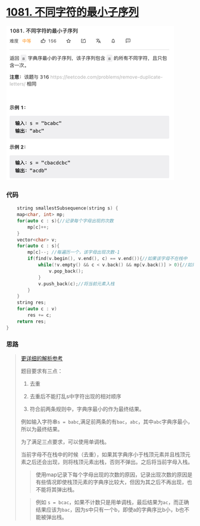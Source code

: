 # [1081. 不同字符的最小子序列](https://leetcode.cn/problems/smallest-subsequence-of-distinct-characters/)

<img src="https://raw.githubusercontent.com/damenshi/myImage/main/img/image-20220704165705494.png" alt="image-20220704165705494" style="zoom:50%;" />

### 代码
```c++
	string smallestSubsequence(string s) {
    map<char, int> mp;
    for(auto c : s){//记录每个字母出现的次数
        mp[c]++;
    }   
    vector<char> v;
    for(auto c : s){
        mp[c]--; //每遍历一个，该字母出现次数-1
        if(find(v.begin(), v.end(), c) == v.end()){//如果该字母不在栈中
            while(!v.empty() && c < v.back() && mp[v.back()] > 0){//如果c的字典序小于栈顶元素并且之后还会出现，则将栈顶元素弹出栈，否则不弹出。
                v.pop_back();
            }
            v.push_back(c);//将当前元素入栈
        }        
    }
    string res;
    for(auto c : v)
        res += c;
    return res;
}
```

### 思路
>[更详细的解析参考](https://leetcode.cn/problems/remove-duplicate-letters/solution/you-qian-ru-shen-dan-diao-zhan-si-lu-qu-chu-zhong-/)
>
>题目要求有三点：
>
>1. 去重
>
>2. 去重后不能打乱s中字符出现的相对顺序
>
>3. 符合前两条规则中，字典序最小的作为最终结果。
>
> 例如输入字符串`s = babc`,满足前两条的有`bac`，`abc`，其中`abc`字典序最小，所以为最终结果。
>
>为了满足三点要求，可以使用单调栈。
>
>当前字母不在栈中的时候（去重），如果其字典序小于栈顶元素并且栈顶元素之后还会出现，则将栈顶元素出栈，否则不弹出。之后将当前字母入栈。
>
>> 使用map记录下每个字母出现的次数的原因，记录出现次数的原因是有些情况即使栈顶元素的字典序比较大，但因为其之后不再出现，也不能将其弹出栈。
>
>> 例如 `s = bcac`，如果不计数只是用单调栈，最后结果为`ac`，而正确结果应该为`bac`，因为s中只有一个b，即使a的字典序比b小，b也不能被弹出栈。
